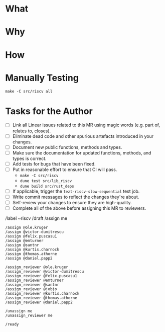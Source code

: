 <!--
    Link Linear issues using magic words. Examples of these are "Closes RV-XXX", "Part of RV-YYY"
    or "Relates to RV-ZZZ".
-->

# What

<!--
    Summarise the changes in this MR.
-->

# Why

<!--
    Explain why this MR is needed.
-->

# How

<!--
    Explain how the MR achieves its goal. If this is trivial, you may omit it.
-->

# Manually Testing

```
make -C src/riscv all
```

# Tasks for the Author

- [ ] Link all Linear issues related to this MR using magic words (e.g. part of, relates to, closes).
- [ ] Eliminate dead code and other spurious artefacts introduced in your changes.
- [ ] Document new public functions, methods and types.
- [ ] Make sure the documentation for updated functions, methods, and types is correct.
- [ ] Add tests for bugs that have been fixed.
- [ ] Put in reasonable effort to ensure that CI will pass.
  - `make -C src/riscv`
  - `dune test src/lib_riscv`
  - `dune build src/rust_deps`
- [ ] If applicable, trigger the `tezt-riscv-slow-sequential` test job.
- [ ] Write commit messages to reflect the changes they're about.
- [ ] Self-review your changes to ensure they are high-quality.
- [ ] Complete all of the above before assigning this MR to reviewers.

/label ~riscv
/draft
/assign me

<!--
    Once the MR is ready, run the following GitLab commands.
-->

```
/assign @ole.kruger
/assign @victor-dumitrescu
/assign @felix.puscasu1
/assign @emturner
/assign @santnr
/assign @kurtis.charnock
/assign @thomas.athorne
/assign @daniel.papp2

/assign_reviewer @ole.kruger
/assign_reviewer @victor-dumitrescu
/assign_reviewer @felix.puscasu1
/assign_reviewer @emturner
/assign_reviewer @santnr
/assign_reviewer @jobjo
/assign_reviewer @kurtis.charnock
/assign_reviewer @thomas.athorne
/assign_reviewer @daniel.papp2

/unassign me
/unassign_reviewer me

/ready
```
